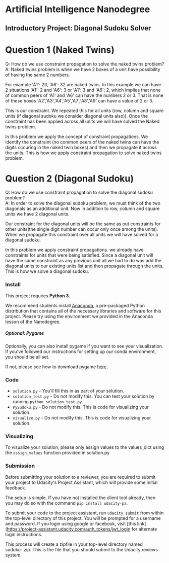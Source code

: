 # Artificial Intelligence Nanodegree
## Introductory Project: Diagonal Sudoku Solver

# Question 1 (Naked Twins)
Q: How do we use constraint propagation to solve the naked twins problem?  
A: Naked twins problem is when we have 2 boxes of a unit have possibility of having the same 2 numbers. 

For example 'A1': 23, 'A6': 32 are naked twins.
In this example we can have 2 situations 'A1': 2 and 'A6': 3 or 'A1': 3 and 'A6': 2, which implies that none of common peers of 'A1' and 'A6' can have the numbers 2 or 3. That is none of these boxes 'A2','A3','A4','A5','A7','A8','A9' can have a value of 2 or 3. 

This is our constraint. We repeated this for all units (row, column and square units (if diagonal sudoku we consider diagonal units also)). Once the constraint has been applied across all units we will have solved the Naked twins problem.

In this problem we apply the concept of constraint propagations. We identify the constraint (no common peers of the naked twins can have the digits occuring in the naked twin boxes) and then we propagate it across the units. This is how we apply constraint propagation to solve naked twins problem.


# Question 2 (Diagonal Sudoku)
Q: How do we use constraint propagation to solve the diagonal sudoku problem?  
A: In order to solve the diagonal sudoku problem, we must think of the two diagonals as an additional unit. Now in addition to row, column and square units we have 2 diagonal units.
	
Our constraint for the diagonal units will be the same as out constraints for other units(the single digit number can occur only once among the units). When we propagate this constraint over all units we will have solved for a diagonal sudoku.

In this problem we apply constraint propagations. we already have constraints for units that were being satisfied. Since a diagonal unit will have the same constraint as any previous unit all we had to do was add the diagonal units to our existing units list and then propagate through the units. This is how we solve a diagonal sudoku.	

### Install

This project requires **Python 3**.

We recommend students install [Anaconda](https://www.continuum.io/downloads), a pre-packaged Python distribution that contains all of the necessary libraries and software for this project. 
Please try using the environment we provided in the Anaconda lesson of the Nanodegree.

##### Optional: Pygame

Optionally, you can also install pygame if you want to see your visualization. If you've followed our instructions for setting up our conda environment, you should be all set.

If not, please see how to download pygame [here](http://www.pygame.org/download.shtml).

### Code

* `solution.py` - You'll fill this in as part of your solution.
* `solution_test.py` - Do not modify this. You can test your solution by running `python solution_test.py`.
* `PySudoku.py` - Do not modify this. This is code for visualizing your solution.
* `visualize.py` - Do not modify this. This is code for visualizing your solution.

### Visualizing

To visualize your solution, please only assign values to the values_dict using the ```assign_values``` function provided in solution.py

### Submission
Before submitting your solution to a reviewer, you are required to submit your project to Udacity's Project Assistant, which will provide some initial feedback.  

The setup is simple.  If you have not installed the client tool already, then you may do so with the command `pip install udacity-pa`.  

To submit your code to the project assistant, run `udacity submit` from within the top-level directory of this project.  You will be prompted for a username and password.  If you login using google or facebook, visit [this link](https://project-assistant.udacity.com/auth_tokens/jwt_login for alternate login instructions.

This process will create a zipfile in your top-level directory named sudoku-<id>.zip.  This is the file that you should submit to the Udacity reviews system.

